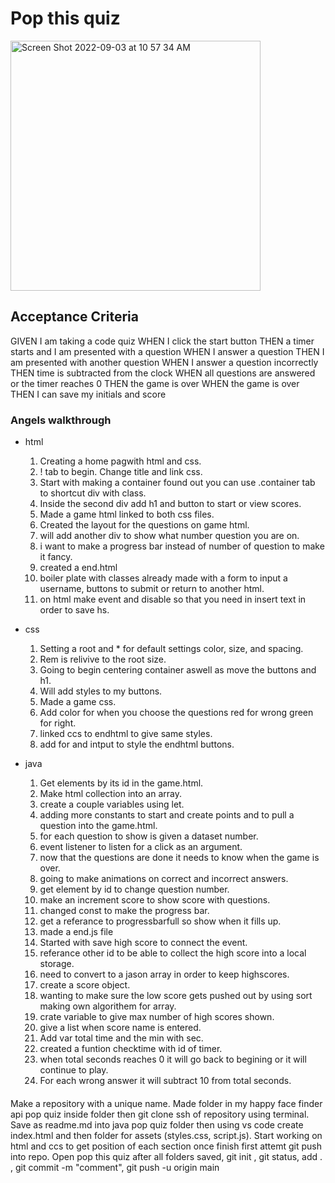 # Pop this quiz

<img width="400" alt="Screen Shot 2022-09-03 at 10 57 34 AM" src="https://user-images.githubusercontent.com/106838166/188278621-d823cb9c-5881-41d1-b73a-cab8c981faa0.png">


## Acceptance Criteria

GIVEN I am taking a code quiz WHEN I click the start button THEN a timer starts and I am presented with a question WHEN I answer a question THEN I am presented with another question WHEN I answer a question incorrectly THEN time is subtracted from the clock WHEN all questions are answered or the timer reaches 0 THEN the game is over WHEN the game is over THEN I can save my initials and score

### Angels walkthrough

* html
    1. Creating a home pagwith html and css.
    2. ! tab to begin. Change title and link css.
    3. Start with making a container found out you can use        .container tab to shortcut div with class.
    4. Inside the second div add h1 and button to start or view scores.
    5. Made a game html linked to both css files.
    6. Created the layout for the questions on game html.
    7. will add another div to show what number question you are on.
    8. i want to make a progress bar instead of number of question to make it fancy.
    9. created a end.html
    10. boiler plate with classes already made with a form to input a username, buttons to submit or return to another html.
    11. on html make event and disable so that you need in insert text in order to save hs.

* css
    1. Setting a root and * for default settings color, size, and spacing.
    2. Rem is relivive to the root size. 
    3. Going to begin centering container aswell as move the buttons and h1.
    4. Will add styles to my buttons.
    5. Made a game css.
    6. Add color for when you choose the questions red for wrong green for right.
    7. linked ccs to endhtml to give same styles.
    8. add for and intput to style the endhtml buttons.


* java
    1. Get elements by its id in the game.html.
    2. Make html collection into an array.
    3. create a couple variables using let.
    4. adding more constants to start and create points and to pull a question into the game.html.
    5. for each question to show is given a dataset number.
    6. event listener to listen for a click as an argument.
    7. now that the questions are done it needs to know when the game is over.
    8. going to make animations on correct and incorrect answers.
    9. get element by id to change question number.
    10. make an increment score to show score with questions.
    11. changed const to make the progress bar.
    12. get a referance to progressbarfull so show when it fills up.
    13. made a end.js file
    14. Started with save high score to connect the event.
    15. referance other id to be able to collect the high score into a local storage.
    14. need to convert to a jason array in order to keep highscores.
    15. create a score object.
    16. wanting to make sure the low score gets pushed out by using sort making own algorithem for array.
    17. crate variable to give max number of high scores shown.
    18. give a list when score name is entered.
    19. Add var total time and the min with sec.
    20. created a funtion checktime with id of timer.
    21. when total seconds reaches 0 it will go back to begining or it will continue to play.
    22. For each wrong answer it will subtract 10 from total seconds.

####

Make a repository with a unique name.
Made folder in my happy face finder api pop quiz inside folder then git clone ssh of repository using terminal.
Save as readme.md into java pop quiz folder then using vs code create index.html and then folder for assets (styles.css, script.js).
Start working on html and ccs to get position of each section once finish first attemt git push into repo.
Open pop this quiz after all folders saved, git init , git status, add . , git commit -m "comment", git push -u origin main
